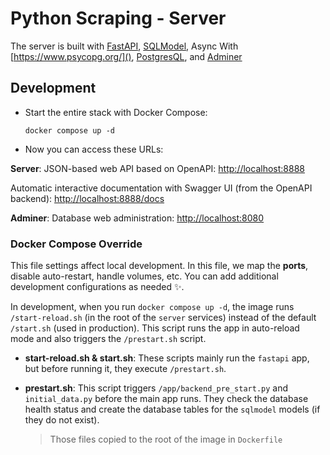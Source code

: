 # Python Scraping - Server

The server is built with [FastAPI](https://fastapi.tiangolo.com/), [SQLModel](https://sqlmodel.tiangolo.com/), Async With [https://www.psycopg.org/](), [PostgresQL](https://www.postgresql.org/), and [Adminer](https://www.adminer.org/)

## Development

- Start the entire stack with Docker Compose:

  ```shell
  docker compose up -d
  ```

- Now you can access these URLs:

**Server**: JSON-based web API based on OpenAPI: [http://localhost:8888](http://localhost:8888)

Automatic interactive documentation with Swagger UI (from the OpenAPI backend): [http://localhost:8888/docs](http://localhost:8888/docs)

**Adminer**: Database web administration: [http://localhost:8080](http://localhost:8080)

### Docker Compose Override

This file settings affect local development. In this file, we map the **ports**, disable auto-restart, handle volumes, etc. You can add additional development configurations as needed ✨.

In development, when you run `docker compose up -d`, the image runs `/start-reload.sh` (in the root of the `server` services) instead of the default `/start.sh` (used in production). This script runs the app in auto-reload mode and also triggers the `/prestart.sh` script.

- **start-reload.sh & start.sh**: These scripts mainly run the `fastapi` app, but before running it, they execute `/prestart.sh`.

- **prestart.sh**: This script triggers `/app/backend_pre_start.py` and `initial_data.py` before the main app runs. They check the database health status and create the database tables for the `sqlmodel` models (if they do not exist).
  > Those files copied to the root of the image in `Dockerfile`
